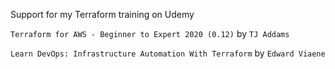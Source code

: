 Support for my Terraform training on Udemy

```Terraform for AWS - Beginner to Expert 2020 (0.12)``` by ```TJ Addams```

```Learn DevOps: Infrastructure Automation With Terraform``` by ```Edward Viaene```